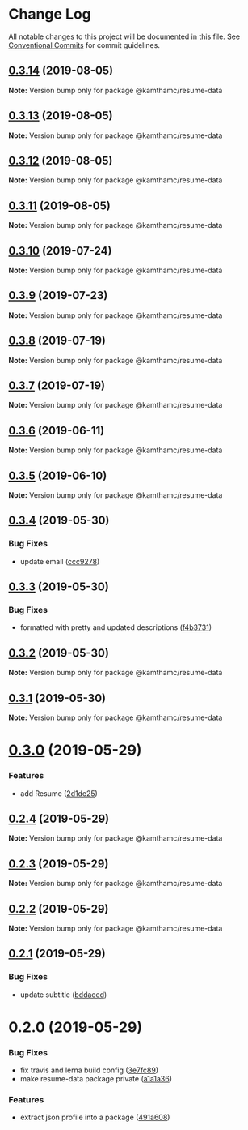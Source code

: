# Change Log

All notable changes to this project will be documented in this file.
See [Conventional Commits](https://conventionalcommits.org) for commit guidelines.

## [0.3.14](https://github.com/kamthamc/resume/compare/v0.3.13...v0.3.14) (2019-08-05)

**Note:** Version bump only for package @kamthamc/resume-data





## [0.3.13](https://github.com/kamthamc/resume/compare/v0.3.12...v0.3.13) (2019-08-05)

**Note:** Version bump only for package @kamthamc/resume-data





## [0.3.12](https://github.com/kamthamc/resume/compare/v0.3.11...v0.3.12) (2019-08-05)

**Note:** Version bump only for package @kamthamc/resume-data





## [0.3.11](https://github.com/kamthamc/resume/compare/v0.3.10...v0.3.11) (2019-08-05)

**Note:** Version bump only for package @kamthamc/resume-data





## [0.3.10](https://github.com/kamthamc/resume/compare/v0.3.9...v0.3.10) (2019-07-24)

**Note:** Version bump only for package @kamthamc/resume-data





## [0.3.9](https://github.com/kamthamc/resume/compare/v0.3.8...v0.3.9) (2019-07-23)

**Note:** Version bump only for package @kamthamc/resume-data





## [0.3.8](https://github.com/kamthamc/resume/compare/v0.3.7...v0.3.8) (2019-07-19)

**Note:** Version bump only for package @kamthamc/resume-data





## [0.3.7](https://github.com/kamthamc/resume/compare/v0.3.6...v0.3.7) (2019-07-19)

**Note:** Version bump only for package @kamthamc/resume-data





## [0.3.6](https://github.com/kamthamc/resume/compare/v0.3.5...v0.3.6) (2019-06-11)

**Note:** Version bump only for package @kamthamc/resume-data





## [0.3.5](https://github.com/kamthamc/resume/compare/v0.3.4...v0.3.5) (2019-06-10)

**Note:** Version bump only for package @kamthamc/resume-data





## [0.3.4](https://github.com/kamthamc/resume/compare/v0.3.3...v0.3.4) (2019-05-30)


### Bug Fixes

* update email ([ccc9278](https://github.com/kamthamc/resume/commit/ccc9278))





## [0.3.3](https://github.com/kamthamc/resume/compare/v0.3.2...v0.3.3) (2019-05-30)


### Bug Fixes

* formatted with pretty and updated descriptions ([f4b3731](https://github.com/kamthamc/resume/commit/f4b3731))





## [0.3.2](https://github.com/kamthamc/resume/compare/v0.3.1...v0.3.2) (2019-05-30)

**Note:** Version bump only for package @kamthamc/resume-data





## [0.3.1](https://github.com/kamthamc/resume/compare/v0.3.0...v0.3.1) (2019-05-30)

**Note:** Version bump only for package @kamthamc/resume-data





# [0.3.0](https://github.com/kamthamc/resume/compare/v0.2.4...v0.3.0) (2019-05-29)


### Features

* add Resume ([2d1de25](https://github.com/kamthamc/resume/commit/2d1de25))





## [0.2.4](https://github.com/kamthamc/resume/compare/v0.2.3...v0.2.4) (2019-05-29)

**Note:** Version bump only for package @kamthamc/resume-data





## [0.2.3](https://github.com/kamthamc/resume/compare/v0.2.2...v0.2.3) (2019-05-29)

**Note:** Version bump only for package @kamthamc/resume-data





## [0.2.2](https://github.com/kamthamc/resume/compare/v0.2.1...v0.2.2) (2019-05-29)

**Note:** Version bump only for package @kamthamc/resume-data





## [0.2.1](https://github.com/kamthamc/resume/compare/v0.2.0...v0.2.1) (2019-05-29)


### Bug Fixes

* update subtitle ([bddaeed](https://github.com/kamthamc/resume/commit/bddaeed))





# 0.2.0 (2019-05-29)


### Bug Fixes

* fix travis and lerna build config ([3e7fc89](https://github.com/kamthamc/resume/commit/3e7fc89))
* make resume-data package private ([a1a1a36](https://github.com/kamthamc/resume/commit/a1a1a36))


### Features

* extract json profile into a package ([491a608](https://github.com/kamthamc/resume/commit/491a608))
